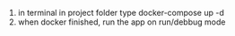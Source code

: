 1. in terminal in project folder type docker-compose up -d
2. when docker finished, run the app on run/debbug mode